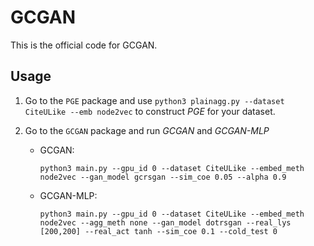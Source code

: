 # GCGAN
This is the official code for GCGAN.

## Usage
1. Go to the `PGE` package and use 
`python3 plainagg.py --dataset CiteULike --emb node2vec` 
to construct *PGE* for your dataset.

2. Go to the `GCGAN` package and run *GCGAN* and *GCGAN-MLP*
   - GCGAN:
   
      ```python3 main.py --gpu_id 0 --dataset CiteULike --embed_meth node2vec --gan_model gcrsgan --sim_coe 0.05 --alpha 0.9```

   - GCGAN-MLP:
   
      ```python3 main.py --gpu_id 0 --dataset CiteULike --embed_meth node2vec --agg_meth none --gan_model dotrsgan --real_lys [200,200] --real_act tanh --sim_coe 0.1 --cold_test 0```

   
